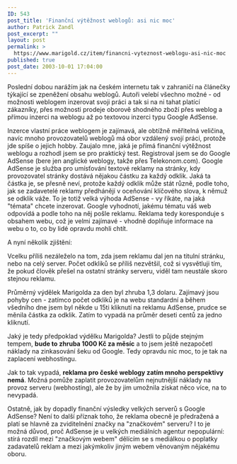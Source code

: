 ```yaml
---
ID: 543
post_title: 'Finanční výtěžnost weblogů: asi nic moc'
author: Patrick Zandl
post_excerpt: ""
layout: post
permalink: >
  https://www.marigold.cz/item/financni-vyteznost-weblogu-asi-nic-moc
published: true
post_date: 2003-10-01 17:04:00
---
```

<P>Poslední dobou narážím jak na českém internetu tak v zahraničí na článečky týkající se zpeněžení obsahu weblogů. Autoři velebí všechno možné - od možnosti weblogem inzerovat svoji práci a tak si na ni tahat platící zákazníky, přes možnosti prodeje oborově shodného zboží přes weblog a přímou inzerci na weblogu až po textovou inzerci typu Google AdSense. </P>
<P>Inzerce vlastní práce weblogem je zajímavá, ale obtížně měřitelná veličina, navíc mnoho provozovatelů weblogů má obor vzdálený svojí práci, protože jde spíše o jejich hobby. Zaujalo mne, jaká je přímá finanční výtěžnost weblogu a rozhodl jsem se pro praktický test. Registroval jsem se do Google AdSense (bere jen anglické weblogy, takže přes Telekonom.com). Google AdSense je služba pro umísťování textové reklamy na stránky, kdy provozovatel stránky dostává nějakou částku za každý odklik. Jaká ta částka je, se přesně neví, protože každý odklik může stát různě, podle toho, jak se zadavetelé reklamy předhánějí v oceňování klíčového slova, k němuž se odklik váže. To je totiž velká výhoda AdSense - vy říkáte, na jaká "témata" chcete inzerovat. Google vyhodnotí, jakému tématu váš web odpovídá a podle toho na něj pošle reklamu. Reklama tedy koresponduje s obsahem webu, což je velmi zajímavé - vhodně doplňuje informace na webu o to, co by lidé opravdu mohli chtít. </P>
<P>A nyní několik zjištění:</P>
<P>Vcelku příliš nezáleželo na tom, zda jsem reklamu dal jen na titulní stránku, nebo na celý server. Počet odkliků se příliš nezvětšil, což si vysvětluji tím, že pokud člověk přešel na ostatní stránky serveru, viděl tam neustále skoro stejnou reklamu. </P>
<P>Průměrný výdělek Marigolda za den byl zhruba 1,3 dolaru. Zajímavý jsou pohyby cen - zatímco počet odkliků je na webu standardní a během všedního dne jsem byl někde u 15ti kliknutí na reklamu AdSense, prudce se měnila částka za odklik. Zatím to vypadá na průměr deseti centů za jedno kliknutí. </P>
<P>Jaký je tedy předpoklad výdělku Marigolda? Jestli to půjde stejným tempem, <STRONG>bude to zhruba 1000 Kč za měsíc</STRONG> a to jsem ještě nezapočetl náklady na zinkasování šeku od Google. Tedy opravdu nic moc, to je tak na zaplacení webhostingu.</P>
<P>Jak to tak vypadá, <STRONG>reklama pro české weblogy zatím mnoho perspektivy nemá</STRONG>. Možná pomůže zaplatit provozovatelům nejnutnější náklady na provoz serveru (webhosting), ale že by jim umožnila získat něco více, na to nevypadá. </P>
<P>Ostatně, jak by dopadly finanční výsledky velkých serverů s Google AdSense? Není to další příznak toho, že reklama obecně je předražená a platí se hlavně za zviditelnění značky na "značkovém" serveru? I to je možná důvod, proč AdSense je u velkých mediálních agentur nepopulární: stírá rozdíl mezi "značkovým webem" dělícím se s mediálkou o poplatky zadavatelů reklam a mezi jakýmkoliv jiným webem věnovaným nějakému oboru. </P>